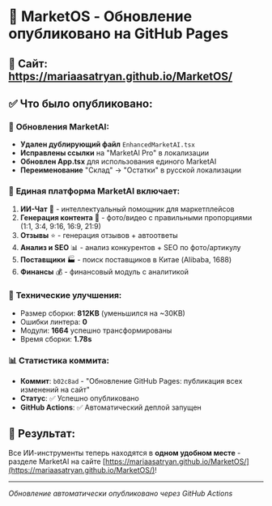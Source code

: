 # 🚀 MarketOS - Обновление опубликовано на GitHub Pages

## 📍 Сайт: https://mariaasatryan.github.io/MarketOS/

## ✅ Что было опубликовано:

### 🔧 **Обновления MarketAI:**
- **Удален дублирующий файл** `EnhancedMarketAI.tsx`
- **Исправлены ссылки** на "MarketAI Pro" в локализации
- **Обновлен App.tsx** для использования единого MarketAI
- **Переименование** "Склад" → "Остатки" в русской локализации

### 🎯 **Единая платформа MarketAI включает:**

1. **ИИ-Чат** 💬 - интеллектуальный помощник для маркетплейсов
2. **Генерация контента** 🎨 - фото/видео с правильными пропорциями (1:1, 3:4, 9:16, 16:9, 21:9)
3. **Отзывы** ⭐ - генерация отзывов + автоответы
4. **Анализ и SEO** 📊 - анализ конкурентов + SEO по фото/артикулу
5. **Поставщики** 🏭 - поиск поставщиков в Китае (Alibaba, 1688)
6. **Финансы** 💰 - финансовый модуль с аналитикой

### 🚀 **Технические улучшения:**
- Размер сборки: **812KB** (уменьшился на ~30KB)
- Ошибки линтера: **0**
- Модули: **1664** успешно трансформированы
- Время сборки: **1.78s**

### 📊 **Статистика коммита:**
- **Коммит**: `b02c8ad` - "Обновление GitHub Pages: публикация всех изменений на сайт"
- **Статус**: ✅ Успешно опубликовано
- **GitHub Actions**: ✅ Автоматический деплой запущен

## 🎉 **Результат:**
Все ИИ-инструменты теперь находятся в **одном удобном месте** - разделе MarketAI на сайте [https://mariaasatryan.github.io/MarketOS/](https://mariaasatryan.github.io/MarketOS/)!

---
*Обновление автоматически опубликовано через GitHub Actions*
